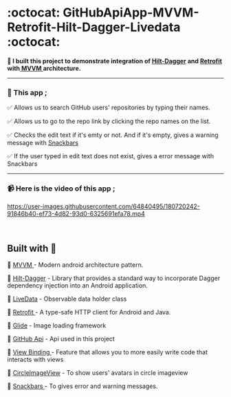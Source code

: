# :octocat: GitHubApiApp-MVVM-Retrofit-Hilt-Dagger-Livedata :octocat:
<b> :balloon: I built this project to demonstrate integration of <a href="https://dagger.dev/hilt/">Hilt-Dagger</a>  and <a href="https://square.github.io/retrofit/">Retrofit </a>  with<a href="https://developer.android.com/topic/architecture?gclid=Cj0KCQjw2_OWBhDqARIsAAUNTTFX0OhEUlnWR9sJsucStPuseSr0-1J3KZaOGf1VT1dFn-MBO-F9iqoaArUiEALw_wcB&gclsrc=aw.ds"> MVVM </a> architecture. </b>

<hr>

### :iphone: This app ; 

:white_check_mark: Allows us to search GitHub users' repositories by typing their names.

:white_check_mark:  Allows us to go to the repo link by clicking the repo names on the list.

:white_check_mark: Checks the edit text if it's emty or not. And if it's empty, gives a warning message with <a href="https://material.io/components/snackbars/android" > Snackbars </a>

:white_check_mark: If the user typed in edit text does not exist, gives a error message with Snackbars

<hr>

### :video_camera: Here is the video of this app ;

https://user-images.githubusercontent.com/64840495/180720242-91846b40-ef73-4d82-93d0-6325691efa78.mp4

<br>

## Built with :triangular_flag_on_post:

:small_red_triangle_down: <a href="https://developer.android.com/topic/architecture?gclid=Cj0KCQjw2_OWBhDqARIsAAUNTTFX0OhEUlnWR9sJsucStPuseSr0-1J3KZaOGf1VT1dFn-MBO-F9iqoaArUiEALw_wcB&gclsrc=aw.ds"> MVVM </a>  - Modern android architecture pattern.

:small_red_triangle_down: <a href="https://dagger.dev/hilt/">Hilt-Dagger</a> - Library that provides a standard way to incorporate Dagger dependency injection into an Android application.

:small_red_triangle_down: <a href="https://developer.android.com/topic/libraries/architecture/livedata">LiveData</a> -  Observable data holder class

:small_red_triangle_down: <a href="https://square.github.io/retrofit/">Retrofit </a>  - A type-safe HTTP client for Android and Java.
 
:small_red_triangle_down: <a href="https://github.com/bumptech/glide">Glide</a> - Image loading framework

:small_red_triangle_down: <a href="https://docs.github.com/en/rest">GitHub Api</a> - Api used in this project

:small_red_triangle_down: <a href="https://developer.android.com/topic/libraries/view-binding#:~:text=View%20Binding%20Part%20of%20Android,file%20present%20in%20that%20module.">View Binding </a> -  Feature that allows you to more easily write code that interacts with views

:small_red_triangle_down: <a href="https://github.com/hdodenhof/CircleImageView">CircleImageView</a> - To show users' avatars in circle imageview 

:small_red_triangle_down: <a href="https://material.io/components/snackbars/android" > Snackbars </a> -  To gives error and warning messages.
